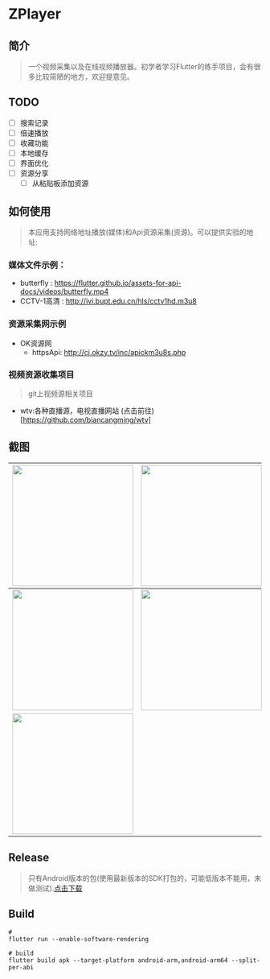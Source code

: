 # ZPlayer


## 简介
> 一个视频采集以及在线视频播放器。初学者学习Flutter的练手项目，会有很多比较简陋的地方，欢迎提意见。


## TODO

+ [ ] 搜索记录
+ [ ] 倍速播放
+ [ ] 收藏功能
+ [ ] 本地缓存
+ [ ] 界面优化
+ [ ] 资源分享
    + [ ] 从粘贴板添加资源

## 如何使用
> 本应用支持网络地址播放(媒体)和Api资源采集(资源)。可以提供实验的地址:

### 媒体文件示例：

+ butterfly : https://flutter.github.io/assets-for-api-docs/videos/butterfly.mp4
+ CCTV-1高清 :  http://ivi.bupt.edu.cn/hls/cctv1hd.m3u8


### 资源采集网示例

+ OK资源网 
    + httpsApi: http://cj.okzy.tv/inc/apickm3u8s.php


### 视频资源收集项目
> git上视频源相关项目

+ wtv:各种直播源，电视直播网站 (点击前往)[https://github.com/biancangming/wtv]


## 截图


|<img width="240" src="https://user-images.githubusercontent.com/16064095/68454910-01816180-0235-11ea-95ca-fd0c2e205182.png"/>|<img width="240" src="https://user-images.githubusercontent.com/16064095/68455024-4a391a80-0235-11ea-98ff-5e933a45bf2d.png"/>|<img width="240" src="https://user-images.githubusercontent.com/16064095/68455049-5624dc80-0235-11ea-950e-e087aa3b652f.png">|
|---|---|---|
|<img width="240" src="https://user-images.githubusercontent.com/16064095/68455059-5ae99080-0235-11ea-9861-e1f475b528ec.png">|<img width="240" src="https://user-images.githubusercontent.com/16064095/68455065-5fae4480-0235-11ea-952e-7aaa93071d42.png">|
|<img width="240" src="https://user-images.githubusercontent.com/16064095/68455622-c8e28780-0236-11ea-8438-a2e7c3731340.png">||




## Release
> 只有Android版本的包(使用最新版本的SDK打包的，可能低版本不能用，未做测试).[点击下载](https://github.com/nancy54264/z-player/releases/download/1.0.0/app-arm64-v8a-release.apk)

## Build
```shell script
# 
flutter run --enable-software-rendering 

# build
flutter build apk --target-platform android-arm,android-arm64 --split-per-abi
```